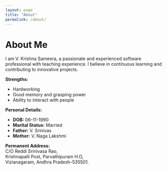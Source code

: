 ```yaml
---
layout: page
title: "About"
permalink: /about/
---
```


# About Me

I am V. Krishna Sameera, a passionate and experienced software professional with teaching experience. I believe in continuous learning and contributing to innovative projects.

**Strengths:**

- Hardworking  
- Good memory and grasping power  
- Ability to interact with people  

**Personal Details:**

- **DOB:** 06-11-1990  
- **Marital Status:** Married  
- **Father:** V. Srinivas  
- **Mother:** V. Naga Lakshmi  

**Permanent Address:**  
C/O Reddi Srinivasa Rao,  
Krishnapalli Post, Parvathipuram H.O,  
Vizianagaram, Andhra Pradesh-535501.

